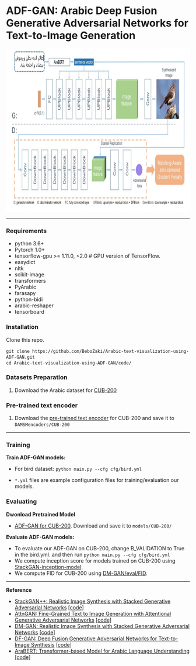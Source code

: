 # ADF-GAN: Arabic Deep Fusion Generative Adversarial Networks for Text-to-Image Generation

<img src="model.PNG" width="900px" height="448px"/>

---
### Requirements
- python 3.6+
- Pytorch 1.0+
- tensorflow-gpu  >= 1.11.0, <2.0 # GPU version of TensorFlow.
- easydict
- nltk
- scikit-image
- transformers
- PyArabic
- farasapy
- python-bidi
- arabic-reshaper
- tensorboard


### Installation
Clone this repo.
```
git clone https://github.com/BeboZaki/Arabic-text-visualization-using-ADF-GAN.git
cd Arabic-text-visualization-using-ADF-GAN/code/
```

### Datasets Preparation
1. Download the Arabic dataset for [CUB-200](https://drive.google.com/drive/folders/137IXPY0rpRAh9rCsQTKQesrZ4lvvn5mx?usp=sharing)

### Pre-trained text encoder
1. Download the [pre-trained text encoder](https://drive.google.com/file/d/17M9Xn5Nhk7DfMHY1_movO4MAw60UsvU1/view?usp=sharing) for CUB-200 and save it to `DAMSMencoders/CUB-200`

---
### Training
**Train ADF-GAN models:**
  - For bird dataset: `python main.py --cfg cfg/bird.yml`

- `*.yml` files are example configuration files for training/evaluation our models.

### Evaluating

**Dwonload Pretrained Model**
- [ADF-GAN for CUB-200](https://drive.google.com/file/d/14qv3kM-g0Hd1ZcfGlNyEnKAUUZhKr67u/view?usp=sharing). Download and save it to `models/CUB-200/`

**Evaluate ADF-GAN models:**

- To evaluate our ADF-GAN on CUB-200, change B_VALIDATION to True in the bird.yml. and then run `python main.py --cfg cfg/bird.yml`
- We compute inception score for models trained on CUB-200 using [StackGAN-inception-model](https://github.com/hanzhanggit/StackGAN-inception-model).
- We compute FID for CUB-200 using [DM-GAN/eval/FID](https://github.com/MinfengZhu/DM-GAN/tree/master/eval/FID). 

---
**Reference**
- [StackGAN++: Realistic Image Synthesis with Stacked Generative Adversarial Networks](https://arxiv.org/abs/1710.10916) [[code]](https://github.com/hanzhanggit/StackGAN-v2)
- [AttnGAN: Fine-Grained Text to Image Generation with Attentional Generative Adversarial Networks](https://openaccess.thecvf.com/content_cvpr_2018/papers/Xu_AttnGAN_Fine-Grained_Text_CVPR_2018_paper.pdf) [[code]](https://github.com/taoxugit/AttnGAN)
- [DM-GAN: Realistic Image Synthesis with Stacked Generative Adversarial Networks](https://arxiv.org/abs/1904.01310) [[code]](https://github.com/MinfengZhu/DM-GAN)
- [DF-GAN: Deep Fusion Generative Adversarial Networks for Text-to-Image Synthesis](https://arxiv.org/abs/2008.05865) [[code]](https://github.com/tobran/DF-GAN/tree/master/code)
- [AraBERT: Transformer-based Model for Arabic Language Understanding](https://arxiv.org/abs/2003.00104) [[code]](https://github.com/aub-mind/arabert)
